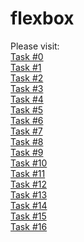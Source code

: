 # flexbox

Please visit:\
[Task #0](https://itssamaribrahim.github.io/alx-frontend-for-fun/flexbox/0-index.html)\
[Task #1](https://itssamaribrahim.github.io/alx-frontend-for-fun/flexbox/1-index.html)\
[Task #2](https://itssamaribrahim.github.io/alx-frontend-for-fun/flexbox/2-index.html)\
[Task #3](https://itssamaribrahim.github.io/alx-frontend-for-fun/flexbox/3-index.html)\
[Task #4](https://itssamaribrahim.github.io/alx-frontend-for-fun/flexbox/4-index.html)\
[Task #5](https://itssamaribrahim.github.io/alx-frontend-for-fun/flexbox/5-index.html)\
[Task #6](https://itssamaribrahim.github.io/alx-frontend-for-fun/flexbox/6-index.html)\
[Task #7](https://itssamaribrahim.github.io/alx-frontend-for-fun/flexbox/7-index.html)\
[Task #8](https://itssamaribrahim.github.io/alx-frontend-for-fun/flexbox/8-index.html)\
[Task #9](https://itssamaribrahim.github.io/alx-frontend-for-fun/flexbox/9-index.html)\
[Task #10](https://itssamaribrahim.github.io/alx-frontend-for-fun/flexbox/10-article.html)\
[Task #11](https://itssamaribrahim.github.io/alx-frontend-for-fun/flexbox/11-article.html)\
[Task #12](https://itssamaribrahim.github.io/alx-frontend-for-fun/flexbox/12-article.html)\
[Task #13](https://itssamaribrahim.github.io/alx-frontend-for-fun/flexbox/13-article.html)\
[Task #14](https://itssamaribrahim.github.io/alx-frontend-for-fun/flexbox/14-article.html)\
[Task #15](https://itssamaribrahim.github.io/alx-frontend-for-fun/flexbox/100-article.html)\
[Task #16](https://itssamaribrahim.github.io/alx-frontend-for-fun/flexbox/101-index.html)

